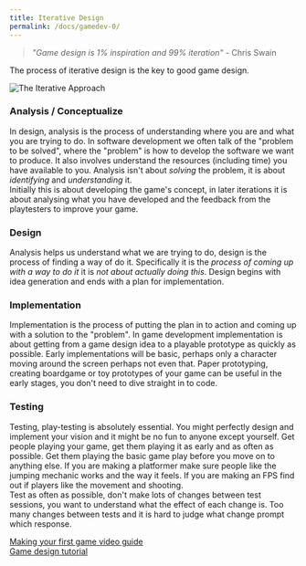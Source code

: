 ```yaml
---
title: Iterative Design
permalink: /docs/gamedev-0/
---
```


>*"Game design is 1% inspiration and 99% iteration"* - Chris Swain  

The process of iterative design is the key to good game design. 

<centre>        
    <img src="{{ "/assets/img/gamedev/iter2.jpg" | relative_url }}" alt="The Iterative Approach" class="img-responsive">
</centre>

### Analysis / Conceptualize

In design, analysis is the process of understanding where you are and what you are trying to do. In software development we often talk of the "problem to be solved", where the "problem" is how to develop the software we want to produce. It also involves understand the resources (including time) you have available to you. Analysis isn't about *solving* the problem, it is about *identifying* and *understanding* it.  
Initially this is about developing the game's concept, in later iterations it is about analysing what you have developed and the feedback from the playtesters to improve your game.

### Design 

Analysis helps us understand what we are trying to do, design is the process of finding a way of do it. Specifically it is the *process of coming up with a way to do it* it is *not about actually doing this*. Design begins with idea generation and ends with a plan for implementation.  

### Implementation

Implementation is the process of putting the plan in to action and coming up with a solution to the "problem". In game development implementation is about getting from a game design idea to a playable prototype as quickly as possible. Early implementations will be basic, perhaps only a character moving around the screen perhaps not even that. Paper prototyping, creating boardgame or toy prototypes of your game can be useful in the early stages, you don't need to dive straight in to code.

### Testing

Testing, play-testing is absolutely essential. You might perfectly design and implement your vision and it might be no fun to anyone except yourself. Get people playing your game, get them playing it as early and as often as possible. Get them playing the basic game play before you move on to anything else. If you are making a platformer make sure people like the jumping mechanic works and the way it feels. If you are making an FPS find out if players like the movement and shooting.  
Test as often as possible, don't make lots of changes between test sessions, you want to understand what the effect of each change is. Too many changes between tests and it is hard to judge what change prompt which response.  


[Making your first game video guide](https://www.youtube.com/playlist?list=PLhyKYa0YJ_5C6QC36h5eApOyXtx98ehGi)  
[Game design tutorial](https://www.youtube.com/playlist?list=PLhqJJNjsQ7KHI3oYZfZ9nLEnQMBEhbmP8)  




